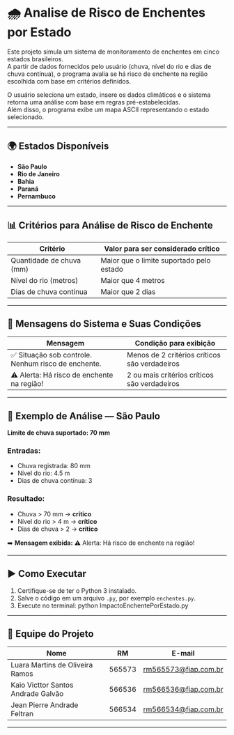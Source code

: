 # 🌧️ Analise de Risco de Enchentes por Estado

Este projeto simula um sistema de monitoramento de enchentes em cinco estados brasileiros.  
A partir de dados fornecidos pelo usuário (chuva, nível do rio e dias de chuva contínua), o programa avalia se há risco de enchente na região escolhida com base em critérios definidos.

O usuário seleciona um estado, insere os dados climáticos e o sistema retorna uma análise com base em regras pré-estabelecidas.  
Além disso, o programa exibe um mapa ASCII representando o estado selecionado.

---

## 🌍 Estados Disponíveis

- **São Paulo**
- **Rio de Janeiro**
- **Bahia**
- **Paraná**
- **Pernambuco**

---

## 📊 Critérios para Análise de Risco de Enchente

| Critério                     | Valor para ser considerado crítico              |
|-----------------------------|--------------------------------------------------|
| Quantidade de chuva (mm)    | Maior que o limite suportado pelo estado        |
| Nível do rio (metros)       | Maior que 4 metros                               |
| Dias de chuva contínua      | Maior que 2 dias                                 |

---

## 💬 Mensagens do Sistema e Suas Condições

| Mensagem                                                | Condição para exibição                       |
|----------------------------------------------------------|----------------------------------------------|
| ✅ Situação sob controle. Nenhum risco de enchente.      | Menos de 2 critérios críticos são verdadeiros |
| ⚠️ Alerta: Há risco de enchente na região!               | 2 ou mais critérios críticos são verdadeiros  |

---

## 🧪 Exemplo de Análise — São Paulo

**Limite de chuva suportado: 70 mm**

### Entradas:
- Chuva registrada: 80 mm
- Nível do rio: 4.5 m
- Dias de chuva contínua: 3

### Resultado:
- Chuva > 70 mm → **crítico**
- Nível do rio > 4 m → **crítico**
- Dias de chuva > 2 → **crítico**

➡️ **Mensagem exibida:**
⚠️ Alerta: Há risco de enchente na região!



---

## ▶️ Como Executar

1. Certifique-se de ter o Python 3 instalado.
2. Salve o código em um arquivo `.py`, por exemplo `enchentes.py`.
3. Execute no terminal:
python ImpactoEnchentePorEstado.py

---

## 👥 Equipe do Projeto

| Nome   | RM       | E-mail                     |
|--------|----------|----------------------------|
| Luara Martins de Oliveira Ramos  | 565573   | rm565573@fiap.com.br       |
| Kaio Victtor Santos Andrade Galvão   | 566536   | rm566536@fiap.com.br       |
| Jean Pierre Andrade Feltran   | 566534   | rm566534@fiap.com.br       |

---

